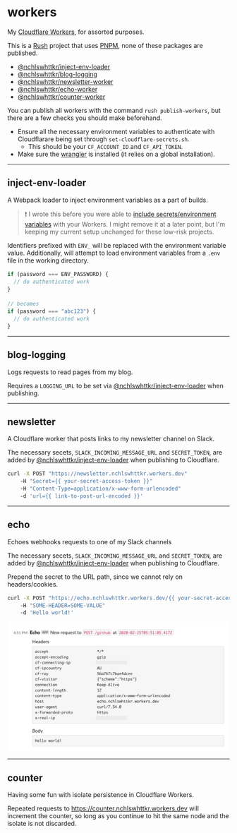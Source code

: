 # workers

My [Cloudflare Workers](https://workers.dev), for assorted purposes.

This is a [Rush](https://rushjs.io) project that uses [PNPM](https://pnpm.js.org/), none of these packages are published.

- [@nchlswhttkr/inject-env-loader](#inject-env-loader)
- [@nchlswhttkr/blog-logging](#blog-logging)
- [@nchlswhttkr/newsletter-worker](#newsletter)
- [@nchlswhttkr/echo-worker](#echo)
- [@nchlswhttkr/counter-worker](#counter)

You can publish all workers with the command `rush publish-workers`, but there are a few checks you should make beforehand.

- Ensure all the necessary environment variables to authenticate with Cloudflarare being set through `set-cloudflare-secrets.sh`.
  - This should be your `CF_ACCOUNT_ID` and `CF_API_TOKEN`.
- Make sure the [wrangler](https://github.com/cloudflare/wrangler) is installed (it relies on a global installation).

---

## inject-env-loader

A Webpack loader to inject environment variables as a part of builds.

> :exclamation: I wrote this before you were able to [include secrets/environment variables](https://blog.cloudflare.com/workers-secrets-environment/) with your Workers. I might remove it at a later point, but I'm keeping my current setup unchanged for these low-risk projects.

Identifiers prefixed with `ENV_` will be replaced with the environment variable value. Additionally, will attempt to load environment variables from a `.env` file in the working directory.

```js
if (password === ENV_PASSWORD) {
  // do authenticated work
}

// becomes
if (password === "abc123") {
  // do authenticated work
}
```

---

## blog-logging

Logs requests to read pages from my blog.

Requires a `LOGGING_URL` to be set via [@nchlswhttkr/inject-env-loader](#inject-env-loader) when publishing.

---

## newsletter

A Cloudflare worker that posts links to my newsletter channel on Slack.

The necessary secets, `SLACK_INCOMING_MESSAGE_URL` and `SECRET_TOKEN`, are added by [@nchlswhttkr/inject-env-loader](#inject-env-loader) when publishing to Cloudflare.

```sh
curl -X POST "https://newsletter.nchlswhttkr.workers.dev"
    -H "Secret={{ your-secret-access-token }}"
    -H "Content-Type=application/x-www-form-urlencoded"
    -d 'url={{ link-to-post-url-encoded }}'
```

---

## echo

Echoes webhooks requests to one of my Slack channels

The necessary secets, `SLACK_INCOMING_MESSAGE_URL` and `SECRET_TOKEN`, are added by [@nchlswhttkr/inject-env-loader](#inject-env-loader) when publishing to Cloudflare.

Prepend the secret to the URL path, since we cannot rely on headers/cookies.

```sh
curl -X POST "https://echo.nchlswhttkr.workers.dev/{{ your-secret-access-token }}/github"
    -H "SOME-HEADER=SOME-VALUE"
    -d 'Hello world!'
```

![An example screenshot showing data from the above request](./workers/echo/screenshot.png)

---

## counter

Having some fun with isolate persistence in Cloudflare Workers.

Repeated requests to https://counter.nchlswhttkr.workers.dev will increment the counter, so long as you continue to hit the same node and the isolate is not discarded.
